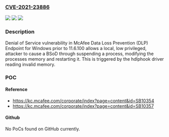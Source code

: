 ### [CVE-2021-23886](https://cve.mitre.org/cgi-bin/cvename.cgi?name=CVE-2021-23886)
![](https://img.shields.io/static/v1?label=Product&message=McAfee%20Data%20Loss%20Prevention%20(DLP)%20Endpoint%20for%20Windows&color=blue)
![](https://img.shields.io/static/v1?label=Version&message=%3C%2010.6.100.41%20&color=brighgreen)
![](https://img.shields.io/static/v1?label=Vulnerability&message=CWE-755%3A%20Improper%20Handling%20of%20Exceptional%20Conditions&color=brighgreen)

### Description

Denial of Service vulnerability in McAfee Data Loss Prevention (DLP) Endpoint for Windows prior to 11.6.100 allows a local, low privileged, attacker to cause a BSoD through suspending a process, modifying the processes memory and restarting it. This is triggered by the hdlphook driver reading invalid memory.

### POC

#### Reference
- https://kc.mcafee.com/corporate/index?page=content&id=SB10354
- https://kc.mcafee.com/corporate/index?page=content&id=SB10357

#### Github
No PoCs found on GitHub currently.

